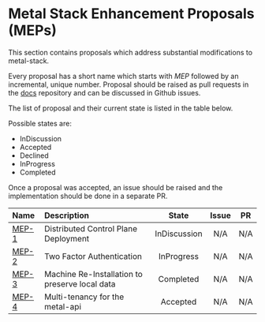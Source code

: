 # Metal Stack Enhancement Proposals (MEPs)

This section contains proposals which address substantial modifications to metal-stack.

Every proposal has a short name which starts with *MEP* followed by an incremental, unique number. Proposal should be raised as pull requests in the [docs](https://github.com/metal-stack/docs) repository and can be discussed in Github issues.

The list of proposal and their current state is listed in the table below.

Possible states are:

- InDiscussion
- Accepted
- Declined
- InProgress
- Completed

Once a proposal was accepted, an issue should be raised and the implementation should be done in a separate PR.

| Name                     | Description                                     | State            | Issue     | PR      |
|:------------------------ |:----------------------------------------------- |:----------------:|:---------:|:-------:|
| [MEP-1](MEP1/README.md)  | Distributed Control Plane Deployment            | InDiscussion     | N/A       | N/A     |
| [MEP-2](MEP2/README.md)  | Two Factor Authentication                       | InProgress       | N/A       | N/A     |
| [MEP-3](MEP3/README.md)  | Machine Re-Installation to preserve local data  | Completed        | N/A       | N/A     |
| [MEP-4](MEP4/README.md)  | Multi-tenancy for the metal-api                 | Accepted         | N/A       | N/A     |
